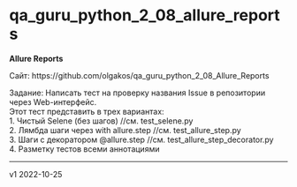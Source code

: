 # qa_guru_python_2_08_allure_reports

<b>Allure Reports</b>
<p>Сайт: https://github.com/olgakos/qa_guru_python_2_08_Allure_Reports</p>
<p>Задание: Написать тест на проверку названия Issue в репозитории через Web-интерфейс.
<br>Этот тест представить в трех вариантах:
<br>1. Чистый Selene (без шагов) //см. test_selene.py
<br>2. Лямбда шаги через with allure.step //см. test_allure_step.py
<br>3. Шаги с декоратором @allure.step //см. test_allure_step_decorator.py
<br>4. Разметку тестов всеми аннотациями

-----------------
v1 2022-10-25
